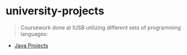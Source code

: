 # university-projects
> Coursework done at IUSB utilizing different sets of programming languages:

- [Java Projects](https://github.com/AndrewWHans/javaProjects)
